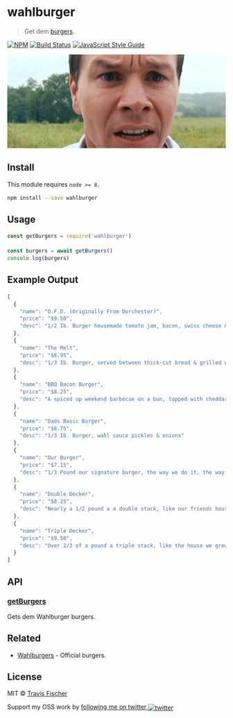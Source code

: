 # wahlburger

> Get dem [burgers](https://www.wahlburgersrestaurant.com/).

[![NPM](https://img.shields.io/npm/v/wahlburger.svg)](https://www.npmjs.com/package/wahlburger) [![Build Status](https://travis-ci.com/transitive-bullshit/wahlburger.svg?branch=master)](https://travis-ci.com/transitive-bullshit/wahlburger) [![JavaScript Style Guide](https://img.shields.io/badge/code_style-standard-brightgreen.svg)](https://standardjs.com)

![](./wahlburger.jpg)

## Install

This module requires `node >= 8`.

```bash
npm install --save wahlburger
```

## Usage

```js
const getBurgers = require('wahlburger')

const burgers = await getBurgers()
console.log(burgers)
```

## Example Output

```js
[
  {
    "name": "O.F.D. (Originally From Dorchester)",
    "price": "$9.50",
    "desc": "1/2 Ib. Burger housemade tomato jam, bacon, swiss cheese & sauteed mushrooms"
  },
  {
    "name": "The Melt",
    "price": "$8.95",
    "desc": "1/3 Ib. Burger, served between thick-cut bread & grilled with government cheese, pickles, caramelized onions, bacon & mustard sauce"
  },
  {
    "name": "BBQ Bacon Burger",
    "price": "$8.25",
    "desc": "A spiced up weekend barbecue on a bun, topped with cheddar cheese bacon, avocado, fresh jalapenos & BBQ sauce, turkey or beef"
  },
  {
    "name": "Dads Basic Burger",
    "price": "$6.75",
    "desc": "1/3 Ib. Burger, wahl sauce pickles & onions"
  },
  {
    "name": "Our Burger",
    "price": "$7.15",
    "desc": "1/3 Pound our signature burger, the way we do it, the way we love it"
  },
  {
    "name": "Double Decker",
    "price": "$8.25",
    "desc": "Nearly a 1/2 pound a a double stack, like our friends house down the street"
  },
  {
    "name": "Triple Decker",
    "price": "$9.50",
    "desc": "Over 2/3 of a pound a triple stack, like the house we grew up in"
  }
]
```

## API

<!-- Generated by documentation.js. Update this documentation by updating the source code. -->

### [getBurgers](https://github.com/transitive-bullshit/wahlburger/blob/98733a6fec51296f47cd6db281e79148132da296/index.js#L15-L40)

Gets dem Wahlburger burgers.

## Related

-   [Wahlburgers](https://www.wahlburgersrestaurant.com/) - Official burgers.

## License

MIT © [Travis Fischer](https://github.com/transitive-bullshit)

Support my OSS work by <a href="https://twitter.com/transitive_bs">following me on twitter <img src="https://storage.googleapis.com/saasify-assets/twitter-logo.svg" alt="twitter" height="24px" align="center"></a>
